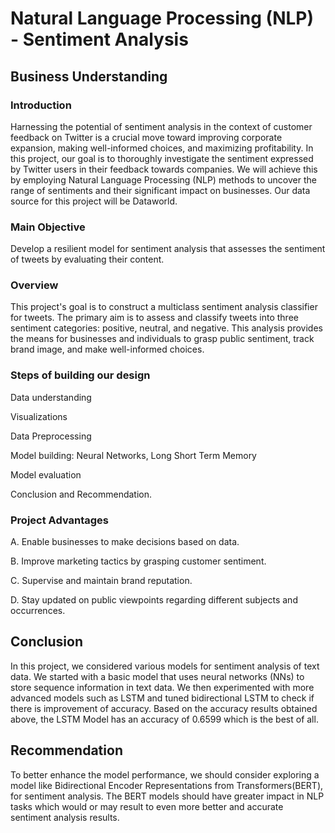 # Natural Language Processing (NLP) - Sentiment Analysis 

## Business Understanding

### Introduction

Harnessing the potential of sentiment analysis in the context of customer feedback on Twitter is a crucial move toward improving corporate expansion, making well-informed choices, and maximizing profitability. In this project, our goal is to thoroughly investigate the sentiment expressed by Twitter users in their feedback towards companies. We will achieve this by employing Natural Language Processing (NLP) methods to uncover the range of sentiments and their significant impact on businesses. Our data source for this project will be Dataworld.

### Main Objective

Develop a resilient model for sentiment analysis that assesses the sentiment of tweets by evaluating their content.

### Overview

This project's goal is to construct a multiclass sentiment analysis classifier for tweets. The primary aim is to assess and classify tweets into three sentiment categories: positive, neutral, and negative. This analysis provides the means for businesses and individuals to grasp public sentiment, track brand image, and make well-informed choices.

### Steps of building our design

Data understanding 

Visualizations

Data Preprocessing 

Model building: Neural Networks, Long Short Term Memory

Model evaluation 

Conclusion and Recommendation.


### Project Advantages

A. Enable businesses to make decisions based on data.

B. Improve marketing tactics by grasping customer sentiment.

C. Supervise and maintain brand reputation.

D. Stay updated on public viewpoints regarding different subjects and occurrences.

## Conclusion

In this project, we considered various models for sentiment analysis of text data. We started with a basic model that uses neural networks (NNs) to store sequence information in text data.
We then experimented with more advanced models such as LSTM and tuned bidirectional LSTM to check if there is improvement of accuracy. Based on the accuracy results obtained above, the LSTM Model has an accuracy of 0.6599 which is the best of all.

## Recommendation

To better enhance the model performance, we should consider exploring a model like Bidirectional Encoder Representations from Transformers(BERT), for sentiment analysis. The BERT models should have greater impact in NLP tasks which would or may result to even more better and accurate sentiment analysis results.